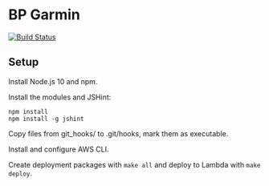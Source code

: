 # BP Garmin

[![Build Status](https://travis-ci.com/jjoonnaasss/BP2019Garmin.svg?branch=develop)](https://travis-ci.com/jjoonnaasss/BP2019Garmin)

## Setup

Install Node.js 10 and npm.

Install the modules and JSHint:

    npm install
    npm install -g jshint

Copy files from git_hooks/ to .git/hooks, mark them as executable.

Install and configure AWS CLI.

Create deployment packages with `make all` and deploy to Lambda with `make deploy`.